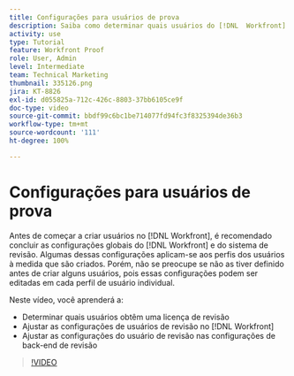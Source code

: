 ```yaml
---
title: Configurações para usuários de prova
description: Saiba como determinar quais usuários do [!DNL  Workfront] obtêm uma licença de revisão e ajustam as configurações do usuário no [!DNL Workfront] e nas configurações de back-end.
activity: use
type: Tutorial
feature: Workfront Proof
role: User, Admin
level: Intermediate
team: Technical Marketing
thumbnail: 335126.png
jira: KT-8826
exl-id: d055825a-712c-426c-8803-37bb6105ce9f
doc-type: video
source-git-commit: bbdf99c6bc1be714077fd94fc3f8325394de36b3
workflow-type: tm+mt
source-wordcount: '111'
ht-degree: 100%

---
```


# Configurações para usuários de prova

Antes de começar a criar usuários no [!DNL  Workfront], é recomendado concluir as configurações globais do [!DNL Workfront] e do sistema de revisão. Algumas dessas configurações aplicam-se aos perfis dos usuários à medida que são criados. Porém, não se preocupe se não as tiver definido antes de criar alguns usuários, pois essas configurações podem ser editadas em cada perfil de usuário individual.


Neste vídeo, você aprenderá a:

* Determinar quais usuários obtêm uma licença de revisão
* Ajustar as configurações de usuários de revisão no [!DNL  Workfront]
* Ajustar as configurações do usuário de revisão nas configurações de back-end de revisão

>[!VIDEO](https://video.tv.adobe.com/v/3432922/?quality=12&learn=on&enablevpops=1&captions=por_br)

<!--
Lean More URLs
-->
